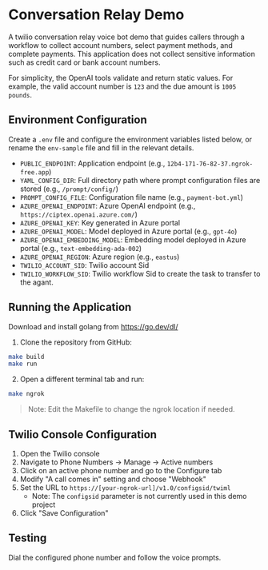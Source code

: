# Conversation Relay Demo

A twilio conversation relay voice bot demo that guides callers through a workflow to collect account numbers, select payment methods, and complete payments. This application does not collect sensitive information such as credit card or bank account numbers.

For simplicity, the OpenAI tools validate and return static values. For example, the valid account number is `123` and the due amount is `1005 pounds`.

## Environment Configuration
Create a `.env` file and configure the environment variables listed below, or rename the `env-sample` file and fill in the relevant details.

- `PUBLIC_ENDPOINT`: Application endpoint (e.g., `12b4-171-76-82-37.ngrok-free.app`)
- `YAML_CONFIG_DIR`: Full directory path where prompt configuration files are stored (e.g., `/prompt/config/`)
- `PROMPT_CONFIG_FILE`: Configuration file name (e.g., `payment-bot.yml`)
- `AZURE_OPENAI_ENDPOINT`: Azure OpenAI endpoint (e.g., `https://ciptex.openai.azure.com/`)
- `AZURE_OPENAI_KEY`: Key generated in Azure portal
- `AZURE_OPENAI_MODEL`: Model deployed in Azure portal (e.g., `gpt-4o`)
- `AZURE_OPENAI_EMBEDDING_MODEL`: Embedding model deployed in Azure portal (e.g., `text-embedding-ada-002`)
- `AZURE_OPENAI_REGION`: Azure region (e.g., `eastus`)
- `TWILIO_ACCOUNT_SID`: Twilio account Sid
- `TWILIO_WORKFLOW_SID`: Twilio workflow Sid to create the task to transfer to the agant.

## Running the Application
Download and install golang from https://go.dev/dl/

1. Clone the repository from GitHub:

```bash
make build
make run
```

2. Open a different terminal tab and run:

```bash
make ngrok
```

> Note: Edit the Makefile to change the ngrok location if needed.

## Twilio Console Configuration

1. Open the Twilio console
2. Navigate to Phone Numbers → Manage → Active numbers
3. Click on an active phone number and go to the Configure tab
4. Modify "A call comes in" setting and choose "Webhook"
5. Set the URL to `https://[your-ngrok-url]/v1.0/configsid/twiml`
   - Note: The `configsid` parameter is not currently used in this demo project
6. Click "Save Configuration"

## Testing

Dial the configured phone number and follow the voice prompts.